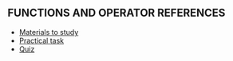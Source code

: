 ## FUNCTIONS AND OPERATOR REFERENCES
- [Materials to study](functions_and_operator_references/README.md)
- [Practical task](functions_and_operator_references/task/README.md)
- [Quiz](../../../quiz/functions_and_operator_references_quiz.md)



